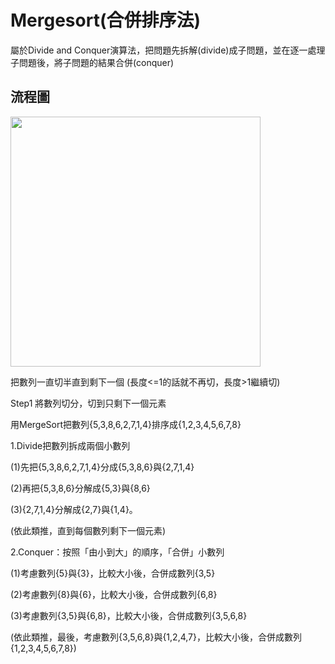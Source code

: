 
# Mergesort(合併排序法)

屬於Divide and Conquer演算法，把問題先拆解(divide)成子問題，並在逐一處理子問題後，將子問題的結果合併(conquer)

## 流程圖

<img src='https://github.com/JoyC14/notes/blob/master/img/MergeSort.jpg' height=400 weight=400>

把數列一直切半直到剩下一個
(長度<=1的話就不再切，長度>1繼續切)

Step1 將數列切分，切到只剩下一個元素


用MergeSort把數列{5,3,8,6,2,7,1,4}排序成{1,2,3,4,5,6,7,8}

1.Divide把數列拆成兩個小數列

(1)先把{5,3,8,6,2,7,1,4}分成{5,3,8,6}與{2,7,1,4}

(2)再把{5,3,8,6}分解成{5,3}與{8,6}

(3){2,7,1,4}分解成{2,7}與{1,4}。

(依此類推，直到每個數列剩下一個元素)

2.Conquer：按照「由小到大」的順序，「合併」小數列

(1)考慮數列{5}與{3}，比較大小後，合併成數列{3,5}

(2)考慮數列{8}與{6}，比較大小後，合併成數列{6,8}

(3)考慮數列{3,5}與{6,8}，比較大小後，合併成數列{3,5,6,8}

(依此類推，最後，考慮數列{3,5,6,8}與{1,2,4,7}，比較大小後，合併成數列{1,2,3,4,5,6,7,8})


